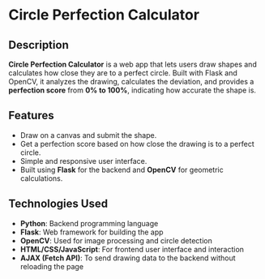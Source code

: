 # Circle Perfection Calculator

## Description

**Circle Perfection Calculator** is a web app that lets users draw shapes and calculates how close they are to a perfect circle. Built with Flask and OpenCV, it analyzes the drawing, calculates the deviation, and provides a **perfection score** from **0% to 100%**, indicating how accurate the shape is.

## Features
- Draw on a canvas and submit the shape.
- Get a perfection score based on how close the drawing is to a perfect circle.
- Simple and responsive user interface.
- Built using **Flask** for the backend and **OpenCV** for geometric calculations.

## Technologies Used
- **Python**: Backend programming language
- **Flask**: Web framework for building the app
- **OpenCV**: Used for image processing and circle detection
- **HTML/CSS/JavaScript**: For frontend user interface and interaction
- **AJAX (Fetch API)**: To send drawing data to the backend without reloading the page
